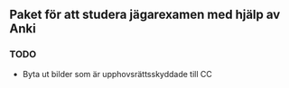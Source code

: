 ## Paket för att studera jägarexamen med hjälp av Anki

### TODO
* Byta ut bilder som är upphovsrättsskyddade till CC
